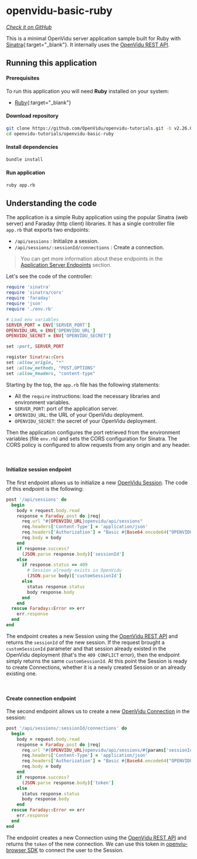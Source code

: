 # openvidu-basic-ruby

<a href="https://github.com/OpenVidu/openvidu-tutorials/tree/master/openvidu-basic-ruby" target="_blank"><i class="icon ion-social-github"> Check it on GitHub</i></a>

This is a minimal OpenVidu server application sample built for Ruby with [Sinatra](https://sinatrarb.com/){:target="_blank"}.
It internally uses the [OpenVidu REST API](reference-docs/REST-API/).


## Running this application

#### Prerequisites
To run this application you will need **Ruby** installed on your system:

- [Ruby](https://www.ruby-lang.org/en/downloads/){:target="_blank"}

#### Download repository

```bash
git clone https://github.com/OpenVidu/openvidu-tutorials.git -b v2.26.0
cd openvidu-tutorials/openvidu-basic-ruby
```

#### Install dependencies

```bash
bundle install
```

#### Run application

```bash
ruby app.rb
```

## Understanding the code

The application is a simple Ruby application using the popular Sinatra (web server) and Faraday (http client) libraries. It has a single controller file `app.rb` that exports two endpoints:

- `/api/sessions` : Initialize a session.
- `/api/sessions/:sessionId/connections` : Create a connection.

> You can get more information about these endpoints in the [Application Server Endpoints](application-server/#rest-endpoints) section.

Let's see the code of the controller:

```ruby
require 'sinatra'
require 'sinatra/cors'
require 'faraday'
require 'json'
require './env.rb'

# Load env variables
SERVER_PORT = ENV['SERVER_PORT']
OPENVIDU_URL = ENV['OPENVIDU_URL']
OPENVIDU_SECRET = ENV['OPENVIDU_SECRET']

set :port, SERVER_PORT

register Sinatra::Cors
set :allow_origin, "*"
set :allow_methods, "POST,OPTIONS"
set :allow_headers, "content-type"
```

Starting by the top, the `app.rb` file has the following statements:

- All the `require` instructions: load the necessary libraries and environment variables.
- `SERVER_PORT`: port of the application server.
- `OPENVIDU_URL`: the URL of your OpenVidu deployment.
- `OPENVIDU_SECRET`: the secret of your OpenVidu deployment.

Then the application configures the port retrieved from the environment variables (file `env.rb`) and sets the CORS configuration for Sinatra. The CORS policy is configured to allow requests from any origin and any header.

<br>

#### Initialize session endpoint

The first endpoint allows us to initialize a new [OpenVidu Session](/developing-your-video-app/#session). The code of this endpoint is the following:

```ruby
post '/api/sessions' do
  begin
    body = request.body.read
    response = Faraday.post do |req|
      req.url "#{OPENVIDU_URL}openvidu/api/sessions"
      req.headers['Content-Type'] = 'application/json'
      req.headers['Authorization'] = "Basic #{Base64.encode64("OPENVIDUAPP:#{OPENVIDU_SECRET}").strip}"
      req.body = body
    end
    if response.success?
      (JSON.parse response.body)['sessionId']
    else
      if response.status == 409
        # Session already exists in OpenVidu
        (JSON.parse body)['customSessionId']
      else
        status response.status
        body response.body
      end
    end
  rescue Faraday::Error => err
    err.response
  end
end
```

The endpoint creates a new Session using the [OpenVidu REST API](reference-docs/REST-API/) and returns the `sessionId` of the new session. If the request brought a `customSessionId` parameter and that session already existed in the OpenVidu deployment (that's the `409 CONFLICT` error), then the endpoint simply returns the same `customSessionId`. At this point the Session is ready to create Connections, whether it is a newly created Session or an already existing one.

<br>

#### Create connection endpoint

The second endpoint allows us to create a new [OpenVidu Connection](/developing-your-video-app/#connection) in the session:

```ruby
post '/api/sessions/:sessionId/connections' do
  begin
    body = request.body.read
    response = Faraday.post do |req|
      req.url "#{OPENVIDU_URL}openvidu/api/sessions/#{params['sessionId']}/connection"
      req.headers['Content-Type'] = 'application/json'
      req.headers['Authorization'] = "Basic #{Base64.encode64("OPENVIDUAPP:#{OPENVIDU_SECRET}").strip}"
      req.body = body
    end
    if response.success?
      (JSON.parse response.body)['token']
    else
      status response.status
      body response.body
    end
  rescue Faraday::Error => err
    err.response
  end
end
```

The endpoint creates a new Connection using the [OpenVidu REST API](reference-docs/REST-API/) and returns the `token` of the new connection. We can use this token in [openviu-browser SDK](reference-docs/openvidu-browser/) to connect the user to the Session.
